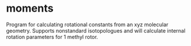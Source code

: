 # moments
Program for calculating rotational constants from an xyz molecular geometry. Supports nonstandard isotopologues and will calculate internal rotation parameters for 1 methyl rotor.
